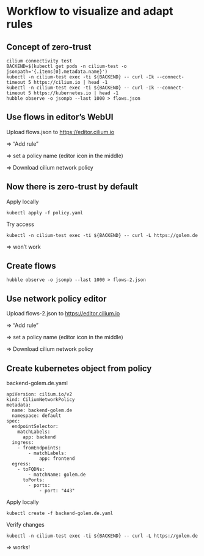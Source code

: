 # Workflow to visualize and adapt rules

## Concept of zero-trust

```
cilium connectivity test
BACKEND=$(kubectl get pods -n cilium-test -o jsonpath='{.items[0].metadata.name}')
kubectl -n cilium-test exec -ti ${BACKEND} -- curl -Ik --connect-timeout 5 https://cilium.io | head -1
kubectl -n cilium-test exec -ti ${BACKEND} -- curl -Ik --connect-timeout 5 https://kubernetes.io | head -1
hubble observe -o jsonpb --last 1000 > flows.json
```

## Use flows in editor’s WebUI

Upload flows.json to https://editor.cilium.io

=> “Add rule” 

=> set a policy name (editor icon in the middle)

=> Download cilium network policy

## Now there is zero-trust by default

Apply locally

```
kubectl apply -f policy.yaml
```
Try access

```
kubectl -n cilium-test exec -ti ${BACKEND} -- curl -L https://golem.de
```

=> won’t work 

## Create flows

```
hubble observe -o jsonpb --last 1000 > flows-2.json
```

## Use network policy editor

Upload flows-2.json to https://editor.cilium.io

=> “Add rule” 

=> set a policy name (editor icon in the middle)

=> Download cilium network policy

## Create kubernetes object from policy

backend-golem.de.yaml
```
apiVersion: cilium.io/v2
kind: CiliumNetworkPolicy
metadata:
  name: backend-golem.de
  namespace: default
spec:
  endpointSelector:
    matchLabels:
      app: backend
  ingress:
    - fromEndpoints:
        - matchLabels:
            app: frontend
  egress:
    - toFQDNs:
        - matchName: golem.de
      toPorts:
        - ports:
            - port: "443"
```

Apply locally
```
kubectl create -f backend-golem.de.yaml
```

Verify changes

```
kubectl -n cilium-test exec -ti ${BACKEND} -- curl -L https://golem.de
```
=> works!
